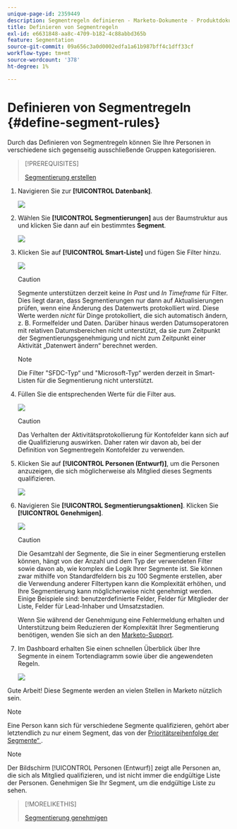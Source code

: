 ```yaml
---
unique-page-id: 2359449
description: Segmentregeln definieren - Marketo-Dokumente - Produktdokumentation
title: Definieren von Segmentregeln
exl-id: e6631848-aa8c-4709-b182-4c88abbd365b
feature: Segmentation
source-git-commit: 09a656c3a0d0002edfa1a61b987bff4c1dff33cf
workflow-type: tm+mt
source-wordcount: '378'
ht-degree: 1%

---
```


# Definieren von Segmentregeln {#define-segment-rules}

Durch das Definieren von Segmentregeln können Sie Ihre Personen in verschiedene sich gegenseitig ausschließende Gruppen kategorisieren.

>[!PREREQUISITES]
>
>[Segmentierung erstellen](/help/marketo/product-docs/personalization/segmentation-and-snippets/segmentation/create-a-segmentation.md)

1. Navigieren Sie zur **[!UICONTROL Datenbank]**.

   ![](assets/image2017-3-28-14-3a7-3a42.png)

1. Wählen Sie **[!UICONTROL Segmentierungen]** aus der Baumstruktur aus und klicken Sie dann auf ein bestimmtes **Segment**.

   ![](assets/image2017-3-28-14-3a11-3a15.png)

1. Klicken Sie auf **[!UICONTROL Smart-Liste]** und fügen Sie Filter hinzu.

   ![](assets/image2017-3-28-14-3a18-3a19.png)

   >[!CAUTION]
   >
   >Segmente unterstützen derzeit keine _In Past_ und _In Timeframe_ für Filter. Dies liegt daran, dass Segmentierungen nur dann auf Aktualisierungen prüfen, wenn eine Änderung des Datenwerts protokolliert wird. Diese Werte werden _nicht_ für Dinge protokolliert, die sich automatisch ändern, z. B. Formelfelder und Daten. Darüber hinaus werden Datumsoperatoren mit relativen Datumsbereichen nicht unterstützt, da sie zum Zeitpunkt der Segmentierungsgenehmigung und nicht zum Zeitpunkt einer Aktivität „Datenwert ändern“ berechnet werden.

   >[!NOTE]
   >
   >Die Filter &quot;SFDC-Typ“ und &quot;Microsoft-Typ“ werden derzeit in Smart-Listen für die Segmentierung nicht unterstützt.

1. Füllen Sie die entsprechenden Werte für die Filter aus.

   ![](assets/image2017-3-28-14-3a18-3a33.png)

   >[!CAUTION]
   >
   >Das Verhalten der Aktivitätsprotokollierung für Kontofelder kann sich auf die Qualifizierung auswirken. Daher raten wir davon ab, bei der Definition von Segmentregeln Kontofelder zu verwenden.

1. Klicken Sie auf **[!UICONTROL Personen (Entwurf)]**, um die Personen anzuzeigen, die sich möglicherweise als Mitglied dieses Segments qualifizieren.

   ![](assets/image2017-3-28-14-3a20-3a15.png)

1. Navigieren Sie **[!UICONTROL Segmentierungsaktionen]**. Klicken Sie **[!UICONTROL Genehmigen]**.

   ![](assets/image2014-9-15-11-3a36-3a7.png)

   >[!CAUTION]
   >
   >Die Gesamtzahl der Segmente, die Sie in einer Segmentierung erstellen können, hängt von der Anzahl und dem Typ der verwendeten Filter sowie davon ab, wie komplex die Logik Ihrer Segmente ist. Sie können zwar mithilfe von Standardfeldern bis zu 100 Segmente erstellen, aber die Verwendung anderer Filtertypen kann die Komplexität erhöhen, und Ihre Segmentierung kann möglicherweise nicht genehmigt werden. Einige Beispiele sind: benutzerdefinierte Felder, Felder für Mitglieder der Liste, Felder für Lead-Inhaber und Umsatzstadien.
   >
   >Wenn Sie während der Genehmigung eine Fehlermeldung erhalten und Unterstützung beim Reduzieren der Komplexität Ihrer Segmentierung benötigen, wenden Sie sich an den [Marketo-Support](https://nation.marketo.com/t5/Support/ct-p/Support).

1. Im Dashboard erhalten Sie einen schnellen Überblick über Ihre Segmente in einem Tortendiagramm sowie über die angewendeten Regeln.

   ![](assets/image2014-9-15-11-3a36-3a19.png)

Gute Arbeit! Diese Segmente werden an vielen Stellen in Marketo nützlich sein.

>[!NOTE]
>
>Eine Person kann sich für verschiedene Segmente qualifizieren, gehört aber letztendlich zu nur einem Segment, das von der [Prioritätsreihenfolge der Segmente“ &#x200B;](/help/marketo/product-docs/personalization/segmentation-and-snippets/segmentation/segmentation-order-priority.md).

>[!NOTE]
>
>Der Bildschirm [!UICONTROL Personen (Entwurf)] zeigt alle Personen an, die sich als Mitglied qualifizieren, und ist nicht immer die endgültige Liste der Personen. Genehmigen Sie Ihr Segment, um die endgültige Liste zu sehen.

>[!MORELIKETHIS]
>
>[Segmentierung genehmigen](/help/marketo/product-docs/personalization/segmentation-and-snippets/segmentation/approve-a-segmentation.md)
